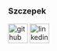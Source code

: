 ### Szczepek


[<img src='https://cdn.jsdelivr.net/npm/simple-icons@3.0.1/icons/github.svg' alt='github' height='40'>](https://github.com/Kepeczsz)  [<img src='https://cdn.jsdelivr.net/npm/simple-icons@3.0.1/icons/linkedin.svg' alt='linkedin' height='40'>](https://www.linkedin.com/in/https://www.linkedin.com/in/szczepekmichal//)  

